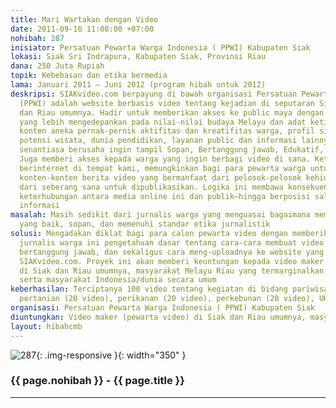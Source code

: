 ```yaml
---
title: Mari Wartakan dengan Video
date: 2011-09-16 11:08:00 +07:00
nohibah: 287
inisiator: Persatuan Pewarta Warga Indonesia ( PPWI) Kabupaten Siak
lokasi: Siak Sri Indrapura, Kabupaten Siak, Provinsi Riau
dana: 250 Juta Rupiah
topik: Kebebasan dan etika bermedia
lama: Januari 2011 – Juni 2012 (program hibah untuk 2012)
deskripsi: SIAKvideo.com berpayung di bawah organisasi Persatuan Pewarta Warga Indonesia
  (PPWI) adalah website berbasis video tentang kejadian di seputaran Siak Sri Indrapura
  dan Riau umumnya. Hadir untuk memberikan akses ke public maya dengan koleksi video
  yang lebih mengedepankan pada nilai-nilai budaya Melayu dan adat ketimuran, dengan
  konten aneka pernak-pernik aktifitas dan kreatifitas warga, profil singkat tentang
  potensi wisata, dunia pendidikan, layanan public dan informasi lainnya. SIAKvideo.com
  senantiasa berusaha ingin tampil Sopan, Bertanggung jawab, Edukatif, Fair dan Menghibur.
  Juga memberi akses kepada warga yang ingin berbagi video di sana. Ketersediaan akses
  berinternet di tempat kami, memungkinkan bagi para pewarta warga untuk menciptakn
  konten-konten berita video yang bermanfaat dari pelosok-pelosok kehidupan penduduk
  dari seberang sana untuk dipublikasikan. Logika ini membawa konsekuensi dasar pentingnya
  keterhubungan antara media online ini dan publik—hingga berposisi saling berbagi
  informasi
masalah: Masih sedikit dari jurnalis warga yang menguasai bagaimana membuat video
  yang baik, sopan, dan memenuhi standar etika jurnalistik
solusi: Mengadakan diklat bagi para calon pewarta video dengan memberikan kepada para
  jurnalis warga ini pengetahuan dasar tentang cara-cara membuat video yang baik,
  bertanggung jawab, dan sekaligus cara meng-uploadnya ke website yang tersedia, yaitu
  SIAKvideo.com. Proyek ini akan memberi keuntungan kepada video maker (pewarta video)
  di Siak dan Riau umumnya, masyarakat Melayu Riau yang termarginalkan secara khsusus
  serta masyarakat Indonesia/dunia secara umum
keberhasilan: Terciptanya 100 video tentang kegiatan di bidang pariwisata (20 video),
  pertanian (20 video), perikanan (20 video), perkebunan (20 video), UKM (20 video)
organisasi: Persatuan Pewarta Warga Indonesia ( PPWI) Kabupaten Siak
diuntungkan: Video maker (pewarta video) di Siak dan Riau umumnya, masyarakat Melayu Riau yang termarginalkan secara khsusus serta masyarakat Indonesia/dunia secara umum
layout: hibahcmb
---
```


![287](/static/img/hibahcmb/287.png){: .img-responsive }{: width="350" }

### {{ page.nohibah }} - {{ page.title }}

---
